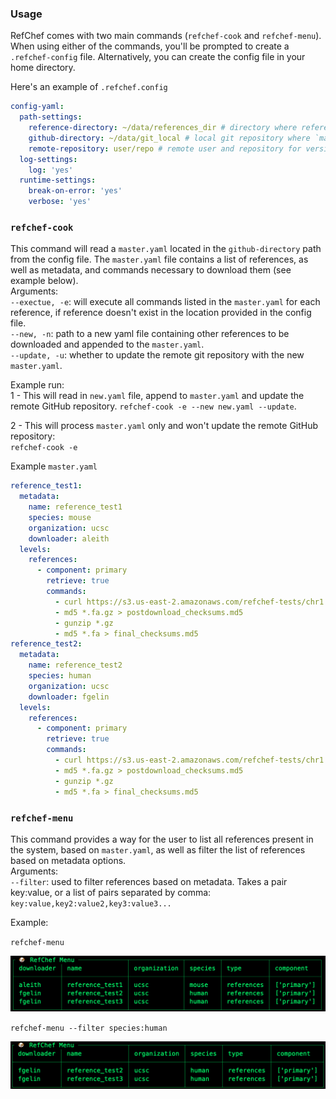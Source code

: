 ### Usage

RefChef comes with two main commands (`refchef-cook` and `refchef-menu`).
When using either of the commands, you'll be prompted to create a `.refchef-config` file. Alternatively,
you can create the config file in your home directory.

Here's an example of `.refchef.config`
```yaml
config-yaml:
  path-settings:
    reference-directory: ~/data/references_dir # directory where references will be downloaded and processed.
    github-directory: ~/data/git_local # local git repository where `master.yaml` is located.
    remote-repository: user/repo # remote user and repository for version control of `master.yaml`
  log-settings:
    log: 'yes'
  runtime-settings:
    break-on-error: 'yes'
    verbose: 'yes'
```

### `refchef-cook`  
This command will read a `master.yaml` located in the `github-directory` path from the config file. The `master.yaml` file contains a list of references, as well as metadata, and commands necessary to download them (see example below).  
Arguments:  
`--exectue, -e`: will execute all commands listed in the `master.yaml` for each reference, if reference doesn't exist in the location provided in the config file.  
`--new, -n`: path to a new yaml file containing other references to be downloaded and appended to the `master.yaml`.  
`--update, -u`: whether to update the remote git repository with the new `master.yaml`.

Example run:  
  1 - This will read in `new.yaml` file, append to `master.yaml` and update the remote GitHub repository.
    `refchef-cook -e --new new.yaml --update`.

  2 - This will process `master.yaml` only and won't update the remote GitHub repository:  
    `refchef-cook -e`


Example `master.yaml`
```yaml
reference_test1:
  metadata:
    name: reference_test1
    species: mouse
    organization: ucsc
    downloader: aleith
  levels:
    references:
      - component: primary
        retrieve: true
        commands:
          - curl https://s3.us-east-2.amazonaws.com/refchef-tests/chr1.fa.gz
          - md5 *.fa.gz > postdownload_checksums.md5
          - gunzip *.gz
          - md5 *.fa > final_checksums.md5
reference_test2:
  metadata:
    name: reference_test2
    species: human
    organization: ucsc
    downloader: fgelin
  levels:
    references:
      - component: primary
        retrieve: true
        commands:
          - curl https://s3.us-east-2.amazonaws.com/refchef-tests/chr1.fa.gz
          - md5 *.fa.gz > postdownload_checksums.md5
          - gunzip *.gz
          - md5 *.fa > final_checksums.md5
```


### `refchef-menu`
This command provides a way for the user to list all references present in the system, based on `master.yaml`, as well as filter the list of references based on metadata options.  
Arguments:  
`--filter`: used to filter references based on metadata. Takes a pair key:value, or a list of pairs separated by comma: `key:value,key2:value2,key3:value3...`

Example:

`refchef-menu`

![menu](assets/menu-full.png)

`refchef-menu --filter species:human`

![menu](assets/menu-filtered.png)
